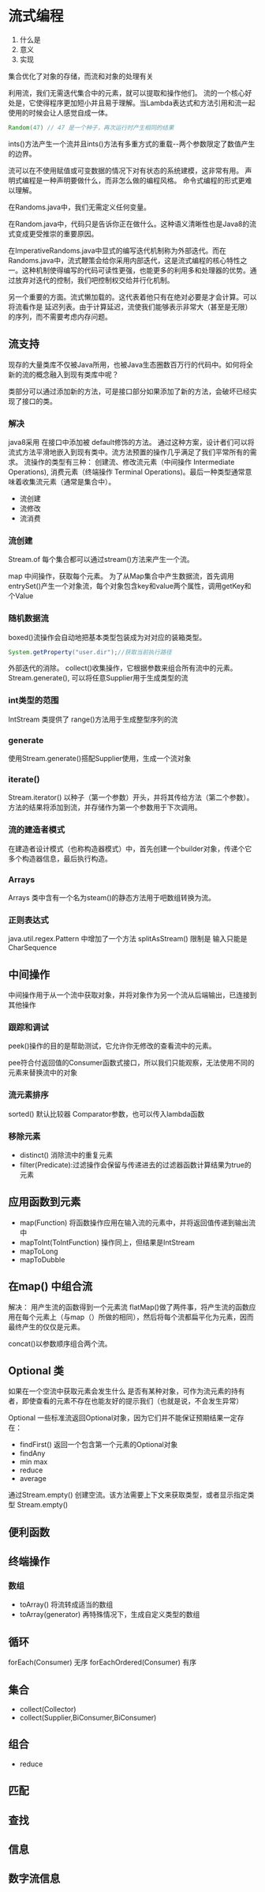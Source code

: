 # 流式编程
1. 什么是
2. 意义
3. 实现

集合优化了对象的存储，而流和对象的处理有关

利用流，我们无需迭代集合中的元素，就可以提取和操作他们。
流的一个核心好处是，它使得程序更加短小并且易于理解。当Lambda表达式和方法引用和流一起使用的时候会让人感觉自成一体。
```java
Random(47) // 47 是一个种子，再次运行时产生相同的结果
```
ints()方法产生一个流并且ints()方法有多重方式的重载--两个参数限定了数值产生的边界。

流可以在不使用赋值或可变数据的情况下对有状态的系统建模，这非常有用。
声明式编程是一种声明要做什么，而非怎么做的编程风格。 命令式编程的形式更难以理解。


在Randoms.java中，我们无需定义任何变量。

在Random.java中，代码只是告诉你正在做什么。这种语义清晰性也是Java8的流式变成更受推崇的重要原因。

在ImperativeRandoms.java中显式的编写迭代机制称为外部迭代。而在Randoms.java中，流式鞭策会给你采用内部迭代，这是流式编程的核心特性之一。这种机制使得编写的代码可读性更强，也能更多的利用多和处理器的优势。通过放弃对迭代的控制，我们吧控制权交给并行化机制。

另一个重要的方面。流式懒加载的。这代表着他只有在绝对必要是才会计算。可以将流看作是 延迟列表。由于计算延迟，流使我们能够表示非常大（甚至是无限）的序列，而不需要考虑内存问题。

## 流支持

现存的大量类库不仅被Java所用，也被Java生态圈数百万行的代码中。如何将全新的流的概念融入到现有类库中呢？

类部分可以通过添加新的方法，可是接口部分如果添加了新的方法，会破坏已经实现了接口的类。

### 解决
java8采用 在接口中添加被 default修饰的方法。 通过这种方案，设计者们可以将流式方法平滑地嵌入到现有类中。流方法预置的操作几乎满足了我们平常所有的需求。
流操作的类型有三种： 创建流、修改流元素（中间操作 Intermediate Operations), 消费元素（终端操作 Terminal Operations)。最后一种类型通常意味着收集流元素（通常是集合中）。

* 流创建
* 流修改
* 流消费

### 流创建

Stream.of
每个集合都可以通过stream()方法来产生一个流。



map 中间操作，获取每个元素。
为了从Map集合中产生数据流，首先调用entrySet()产生一个对象流，每个对象包含key和value两个属性，调用getKey和个Value

### 随机数据流

boxed()流操作会自动地把基本类型包装成为对对应的装箱类型。

```java
System.getProperty("user.dir");//获取当前执行路径
```

外部迭代的消除。
collect()收集操作，它根据参数来组合所有流中的元素。
Stream.generate(), 可以将任意Supplier<T>用于生成<T>类型的流


### int类型的范围

IntStream 类提供了 range()方法用于生成整型序列的流

### generate

使用Stream.generate()搭配Supplier<T>使用，生成一个流对象

### iterate()

Stream.iterator() 以种子（第一个参数）开头，并将其传给方法（第二个参数）。方法的结果将添加到流，并存储作为第一个参数用于下次调用。

### 流的建造者模式

在建造者设计模式（也称构造器模式）中，首先创建一个builder对象，传递个它多个构造器信息，最后执行构造。

### Arrays

Arrays 类中含有一个名为steam()的静态方法用于吧数组转换为流。

### 正则表达式

java.util.regex.Pattern 中增加了一个方法 splitAsStream()
限制是 输入只能是CharSequence

## 中间操作

中间操作用于从一个流中获取对象，并将对象作为另一个流从后端输出，已连接到其他操作

### 跟踪和调试

peek()操作的目的是帮助测试，它允许你无修改的查看流中的元素。

pee符合付返回值的Consumer函数式接口，所以我们只能观察，无法使用不同的元素来替换流中的对象

### 流元素排序

sorted() 默认比较器  Comparator参数，也可以传入lambda函数

### 移除元素

* distinct() 消除流中的重复元素
* filter(Predicate):过滤操作会保留与传递进去的过滤器函数计算结果为true的元素

## 应用函数到元素

* map(Function) 将函数操作应用在输入流的元素中，并将返回值传递到输出流中
* mapToInt(ToIntFunction) 操作同上，但结果是IntStream
* mapToLong 
* mapToDubble


## 在map() 中组合流
解决： 用产生流的函数得到一个元素流
flatMap()做了两件事，将产生流的函数应用在每个元素上（与map（）所做的相同），然后将每个流都扁平化为元素，因而最终产生的仅仅是元素。


concat()以参数顺序组合两个流。


## Optional 类

如果在一个空流中获取元素会发生什么
是否有某种对象，可作为流元素的持有者，即使查看的元素不存在也能友好的提示我们（也就是说，不会发生异常）

Optional 一些标准流返回Optional对象，因为它们并不能保证预期结果一定存在：

* findFirst() 返回一个包含第一个元素的Optional对象
* findAny
* min max
* reduce
* average

通过Stream.empty() 创建空流。该方法需要上下文来获取类型，或者显示指定类型
Stream.<String>empty()

## 便利函数


## 终端操作

### 数组
* toArray() 将流转成适当的数组
* toArray(generator) 再特殊情况下，生成自定义类型的数组

## 循环

forEach(Consumer) 无序
forEachOrdered(Consumer) 有序

## 集合

* collect(Collector)
* collect(Supplier,BiConsumer,BiConsumer) 

## 组合

* reduce

## 匹配

## 查找

## 信息

## 数字流信息




